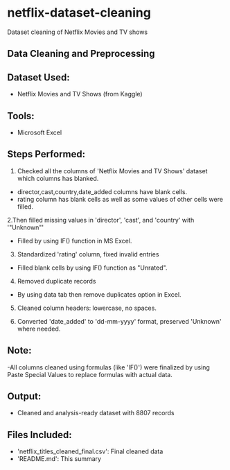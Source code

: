 # netflix-dataset-cleaning
Dataset cleaning of Netflix Movies and TV shows

## Data Cleaning and Preprocessing

## Dataset Used:
- Netflix Movies and TV Shows (from Kaggle)

## Tools:
- Microsoft Excel

## Steps Performed:
1. Checked all the columns of 'Netflix Movies and TV Shows' dataset which columns has blanked.
- director,cast,country,date_added columns have blank cells.
- rating column has blank cells as well as some values of other cells were filled. 
  
2.Then filled missing values in 'director', 'cast', and 'country' with '"Unknown"'
- Filled by using IF() function in MS Excel.

3. Standardized 'rating' column, fixed invalid entries
- Filled blank cells by using IF() function as "Unrated".

4. Removed duplicate records
- By using data tab then remove duplicates option in Excel.
 
5. Cleaned column headers: lowercase, no spaces.
   
6. Converted 'date_added' to 'dd-mm-yyyy' format, preserved 'Unknown' where needed.

## Note:
-All columns cleaned using formulas (like 'IF()') were finalized by using Paste Special Values to replace formulas with actual data.

## Output:
- Cleaned and analysis-ready dataset with 8807 records

## Files Included:
- 'netflix_titles_cleaned_final.csv': Final cleaned data
- 'README.md': This summary

